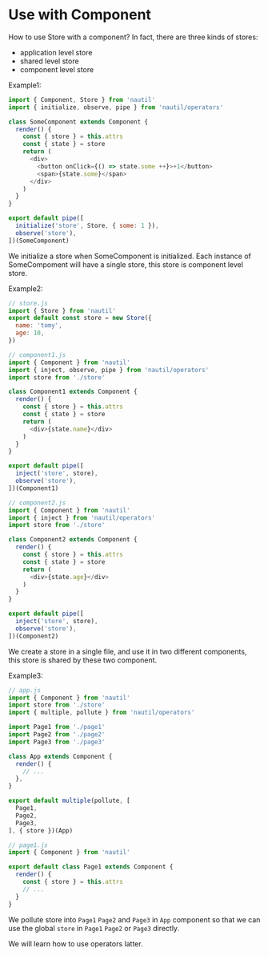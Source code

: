 # Use with Component

How to use Store with a component? In fact, there are three kinds of stores:

- application level store
- shared level store
- component level store

Example1:

```js
import { Component, Store } from 'nautil'
import { initialize, observe, pipe } from 'nautil/operators'

class SomeComponent extends Component {
  render() {
    const { store } = this.attrs
    const { state } = store
    return (
      <div>
        <button onClick={() => state.some ++}>+1</button>
        <span>{state.some}</span>
      </div>
    )
  }
}

export default pipe([
  initialize('store', Store, { some: 1 }),
  observe('store'),
])(SomeComponent)
```

We initialize a store when SomeComponent is initialized. Each instance of SomeCompoment will have a single store, this store is component level store.

Example2:

```js
// store.js
import { Store } from 'nautil'
export default const store = new Store({
  name: 'tomy',
  age: 10,
})
```

```js
// component1.js
import { Component } from 'nautil'
import { inject, observe, pipe } from 'nautil/operators'
import store from './store'

class Component1 extends Component {
  render() {
    const { store } = this.attrs
    const { state } = store
    return (
      <div>{state.name}</div>
    )
  }
}

export default pipe([
  inject('store', store),
  observe('store'),
])(Component1)
```

```js
// component2.js
import { Component } from 'nautil'
import { inject } from 'nautil/operators'
import store from './store'

class Component2 extends Component {
  render() {
    const { store } = this.attrs
    const { state } = store
    return (
      <div>{state.age}</div>
    )
  }
}

export default pipe([
  inject('store', store),
  observe('store'),
])(Component2)
```

We create a store in a single file, and use it in two different components, this store is shared by these two component.

Example3:

```js
// app.js
import { Component } from 'nautil'
import store from './store'
import { multiple, pollute } from 'nautil/operators'

import Page1 from './page1'
import Page2 from './page2'
import Page3 from './page3'

class App extends Component {
  render() {
    // ...
  },
}

export default multiple(pollute, [
  Page1,
  Page2,
  Page3,
], { store })(App)
```

```js
// page1.js
import { Component } from 'nautil'

export default class Page1 extends Component {
  render() {
    const { store } = this.attrs
    // ...
  }
}
```

We pollute store into `Page1` `Page2` and `Page3` in `App` component so that we can use the global `store` in `Page1` `Page2` or `Page3` directly.

We will learn how to use operators latter.
